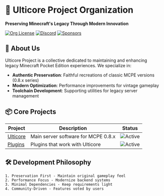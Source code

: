 # 🚀 Ulticore Project Organization

**Preserving Minecraft's Legacy Through Modern Innovation**

[![Org License](https://img.shields.io/github/license/Ulticore-Project/.github)](https://github.com/Ulticore-Project/.github)
[![Discord](https://img.shields.io/discord/your-server-id?label=Discord)]()
[![Sponsors](https://img.shields.io/github/sponsors/Ulticore-Project)](https://github.com/sponsors/Ulticore-Project)

## 🌟 About Us

Ulticore Project is a collective dedicated to maintaining and enhancing legacy Minecraft Pocket Edition experiences. We specialize in:

- **Authentic Preservation**: Faithful recreations of classic MCPE versions (0.8.x series)
- **Modern Optimization**: Performance improvements for vintage gameplay
- **Toolchain Development**: Supporting utilities for legacy server management

## 📦 Core Projects

| Project | Description | Status |
|---------|-------------|--------|
| [Ulticore](https://github.com/Ulticore-Project/Ulticore) | Main server software for MCPE 0.8.x | ![Active](https://img.shields.io/badge/status-active-brightgreen) |
| [Plugins](https://github.com/Ulticore-Project/Ulticore-plugins) | Plugins that work with Ulticore | ![Active](https://img.shields.io/badge/status-active-brightgreen) |



## 🛠️ Development Philosophy

```text
1. Preservation First - Maintain original gameplay feel
2. Performance Focus - Modernize backend systems
3. Minimal Dependencies - Keep requirements light
4. Community-Driven - Features voted by users
